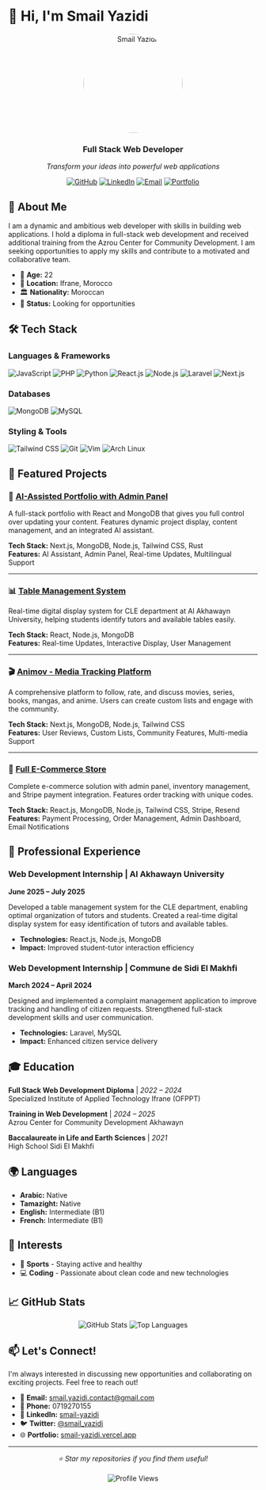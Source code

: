 # 👋 Hi, I'm Smail Yazidi

<div align="center">
  <img src="https://ocptjbiqeoasires.public.blob.vercel-storage.com/profile_1756039001543_profile.png" alt="Smail Yazidi" width="200" height="200" style="border-radius: 50%;">
  
  ### Full Stack Web Developer
  
  *Transform your ideas into powerful web applications*
  
  [![GitHub](https://img.shields.io/badge/GitHub-100000?style=for-the-badge&logo=github&logoColor=white)](https://github.com/Smail-Yazidi)
  [![LinkedIn](https://img.shields.io/badge/LinkedIn-0077B5?style=for-the-badge&logo=linkedin&logoColor=white)](https://linkedin.com/in/smail-yazidi/)
  [![Email](https://img.shields.io/badge/Email-D14836?style=for-the-badge&logo=gmail&logoColor=white)](mailto:smail.yazidi.contact@gmail.com)
  [![Portfolio](https://img.shields.io/badge/Portfolio-000000?style=for-the-badge&logo=vercel&logoColor=white)](https://smail-yazidi.vercel.app/)
</div>

## 🚀 About Me

I am a dynamic and ambitious web developer with skills in building web applications. I hold a diploma in full-stack web development and received additional training from the Azrou Center for Community Development. I am seeking opportunities to apply my skills and contribute to a motivated and collaborative team.

- 🎂 **Age:** 22
- 📍 **Location:** Ifrane, Morocco
- 🏛️ **Nationality:** Moroccan
- 💼 **Status:** Looking for opportunities

## 🛠️ Tech Stack

### Languages & Frameworks
![JavaScript](https://img.shields.io/badge/JavaScript-F7DF1E?style=for-the-badge&logo=javascript&logoColor=black)
![PHP](https://img.shields.io/badge/PHP-777BB4?style=for-the-badge&logo=php&logoColor=white)
![Python](https://img.shields.io/badge/Python-3776AB?style=for-the-badge&logo=python&logoColor=white)
![React.js](https://img.shields.io/badge/React-20232A?style=for-the-badge&logo=react&logoColor=61DAFB)
![Node.js](https://img.shields.io/badge/Node.js-43853D?style=for-the-badge&logo=node.js&logoColor=white)
![Laravel](https://img.shields.io/badge/Laravel-FF2D20?style=for-the-badge&logo=laravel&logoColor=white)
![Next.js](https://img.shields.io/badge/Next.js-000000?style=for-the-badge&logo=next.js&logoColor=white)

### Databases
![MongoDB](https://img.shields.io/badge/MongoDB-4EA94B?style=for-the-badge&logo=mongodb&logoColor=white)
![MySQL](https://img.shields.io/badge/MySQL-005C84?style=for-the-badge&logo=mysql&logoColor=white)

### Styling & Tools
![Tailwind CSS](https://img.shields.io/badge/Tailwind_CSS-38B2AC?style=for-the-badge&logo=tailwind-css&logoColor=white)
![Git](https://img.shields.io/badge/Git-F05032?style=for-the-badge&logo=git&logoColor=white)
![Vim](https://img.shields.io/badge/Vim-019733?style=for-the-badge&logo=vim&logoColor=white)
![Arch Linux](https://img.shields.io/badge/Arch_Linux-1793D1?style=for-the-badge&logo=arch-linux&logoColor=white)

## 🌟 Featured Projects

### 🎯 [AI-Assisted Portfolio with Admin Panel](https://smail-yazidi.vercel.app/)
A full-stack portfolio with React and MongoDB that gives you full control over updating your content. Features dynamic project display, content management, and an integrated AI assistant.

**Tech Stack:** Next.js, MongoDB, Node.js, Tailwind CSS, Rust  
**Features:** AI Assistant, Admin Panel, Real-time Updates, Multilingual Support

---

### 📊 [Table Management System](https://table-management-system-five.vercel.app/)
Real-time digital display system for CLE department at Al Akhawayn University, helping students identify tutors and available tables easily.

**Tech Stack:** React, Node.js, MongoDB  
**Features:** Real-time Updates, Interactive Display, User Management

---

### 🎬 [Animov - Media Tracking Platform](https://ani-mov.vercel.app/)
A comprehensive platform to follow, rate, and discuss movies, series, books, mangas, and anime. Users can create custom lists and engage with the community.

**Tech Stack:** Next.js, MongoDB, Node.js, Tailwind CSS  
**Features:** User Reviews, Custom Lists, Community Features, Multi-media Support

---

### 🛒 [Full E-Commerce Store](https://store-phi-ebon.vercel.app/)
Complete e-commerce solution with admin panel, inventory management, and Stripe payment integration. Features order tracking with unique codes.

**Tech Stack:** React.js, MongoDB, Node.js, Tailwind CSS, Stripe, Resend  
**Features:** Payment Processing, Order Management, Admin Dashboard, Email Notifications

## 💼 Professional Experience

### Web Development Internship | Al Akhawayn University
**June 2025 – July 2025**

Developed a table management system for the CLE department, enabling optimal organization of tutors and students. Created a real-time digital display system for easy identification of tutors and available tables.
- **Technologies:** React.js, Node.js, MongoDB
- **Impact:** Improved student-tutor interaction efficiency

### Web Development Internship | Commune de Sidi El Makhfi  
**March 2024 – April 2024**

Designed and implemented a complaint management application to improve tracking and handling of citizen requests. Strengthened full-stack development skills and user communication.
- **Technologies:** Laravel, MySQL
- **Impact:** Enhanced citizen service delivery

## 🎓 Education

**Full Stack Web Development Diploma** | *2022 – 2024*  
Specialized Institute of Applied Technology Ifrane (OFPPT)

**Training in Web Development** | *2024 – 2025*  
Azrou Center for Community Development Akhawayn

**Baccalaureate in Life and Earth Sciences** | *2021*  
High School Sidi El Makhfi

## 🌍 Languages

- **Arabic:** Native
- **Tamazight:** Native  
- **English:** Intermediate (B1)
- **French:** Intermediate (B1)

## 🎯 Interests

- 💪 **Sports** - Staying active and healthy
- 💻 **Coding** - Passionate about clean code and new technologies

## 📈 GitHub Stats

<div align="center">
  <img src="https://github-readme-stats.vercel.app/api?username=Smail-Yazidi&show_icons=true&theme=dark" alt="GitHub Stats" />
  <img src="https://github-readme-stats.vercel.app/api/top-langs/?username=Smail-Yazidi&layout=compact&theme=dark" alt="Top Languages" />
</div>

## 📫 Let's Connect!

I'm always interested in discussing new opportunities and collaborating on exciting projects. Feel free to reach out!

- 📧 **Email:** smail.yazidi.contact@gmail.com
- 📱 **Phone:** 0719270155
- 💼 **LinkedIn:** [smail-yazidi](https://linkedin.com/in/smail-yazidi/)
- 🐦 **Twitter:** [@smail_yazidi](https://x.com/smail_yazidi)
- 🌐 **Portfolio:** [smail-yazidi.vercel.app](https://smail-yazidi.vercel.app/)

---

<div align="center">
  <i>⭐ Star my repositories if you find them useful!</i>
  <br><br>
  <img src="https://komarev.com/ghpvc/?username=Smail-Yazidi&color=blue&style=flat-square&label=Profile+Views" alt="Profile Views" />
</div>
